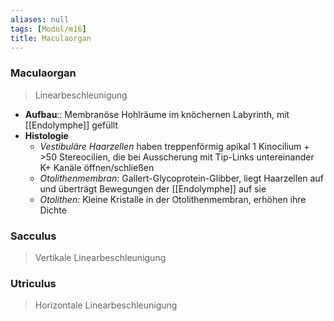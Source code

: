 ```yaml
---
aliases: null
tags: [Modul/m16]
title: Maculaorgan
---
```

### Maculaorgan
> Linearbeschleunigung
- **Aufbau**:: Membranöse Hohlräume im knöchernen Labyrinth, mit [[Endolymphe]] gefüllt
- **Histologie**
	- *Vestibuläre Haarzellen* haben treppenförmig apikal 1 Kinocilium + >50 Stereocilien, die bei Ausscherung mit Tip-Links untereinander K+ Kanäle öffnen/schließen
	- *Otolithenmembran:* Gallert-Glycoprotein-Glibber, liegt Haarzellen auf und überträgt Bewegungen der [[Endolymphe]] auf sie
	- *Otolithen:* Kleine Kristalle in der Otolithenmembran, erhöhen ihre Dichte

### Sacculus
> Vertikale Linearbeschleunigung
### Utriculus
> Horizontale Linearbeschleunigung